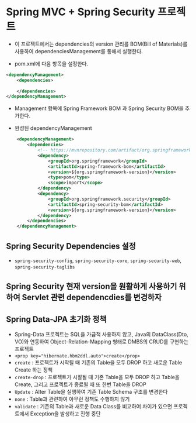 # Spring MVC + Spring Security 프로젝트
* 이 프로젝트에서는 dependencies의 version 관리를 BOM(Bill of Materials)를 사용하여 dependenciesManagement를 통해서 실행한다.

- pom.xml에 다음 항목을 설정한다.
```xml
<dependencyManagement>
	<dependencies>
		
	</dependencies>
</dependencyManagement>
```
- Management 항목에 Spring Framework BOM 과 Spring Security BOM을 추가한다.

- 완성된 dependencyManagement
```xml
	<dependencyManagement>
		<dependencies>
			<!-- https://mvnrepository.com/artifact/org.springframework/spring-framework-bom -->
			<dependency>
				<groupId>org.springframework</groupId>
				<artifactId>spring-framework-bom</artifactId>
				<version>${org.springframework-version}</version>
				<type>pom</type>
				<scope>import</scope>
			</dependency>
			<dependency>
				<groupId>org.springframework.security</groupId>
				<artifactId>spring-security-bom</artifactId>
				<version>${org.springframework-version}</version>
			</dependency>
		</dependencies>
	</dependencyManagement>
```

## Spring Security Dependencies 설정
- `spring-security-config`, `spring-security-core`, `spring-security-web`, `spring-security-taglibs`

## Spring Security 현재 version을 원활하게 사용하기 위하여 Servlet 관련 dependencdies를 변경하자

## Spring Data-JPA 초기화 정책
- Spring-Data 프로젝트는 SQL을 가급적 사용하지 않고, Java의 DataClass(Dto, VO)와 연동하여 Object-Relation-Mapping 형태로 DMBS의 CRUD를 구현하는 프로젝트
- `<prop key="hibernate.hbm2ddl.auto">create</prop>`
- `create` : 프로젝트가 시작될 때 기존의 Table을 모두 DROP 하고 새로운 Table Create 하는 정책
- `create-drop` : 프로젝트가 시잘될 때 기존 Table을 모두 DROP 하고 Table을 Create, 그리고 프로젝트가 종료될 때 또 한번 Table을 DROP
- `Update` : Alter Table을 실행하여 기존 Table Schema 구조를 변경한다
- `none` : Table과 관련하여 아무런 정책도 수행하지 않기
- `validate` : 기존의 Table과 새로운 Data Class를 비교하여 차이가 있으면 프로젝트에서 Exception을 발생하고 진행 중단